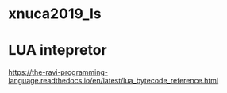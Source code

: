 # xnuca2019_ls

# LUA intepretor
https://the-ravi-programming-language.readthedocs.io/en/latest/lua_bytecode_reference.html
